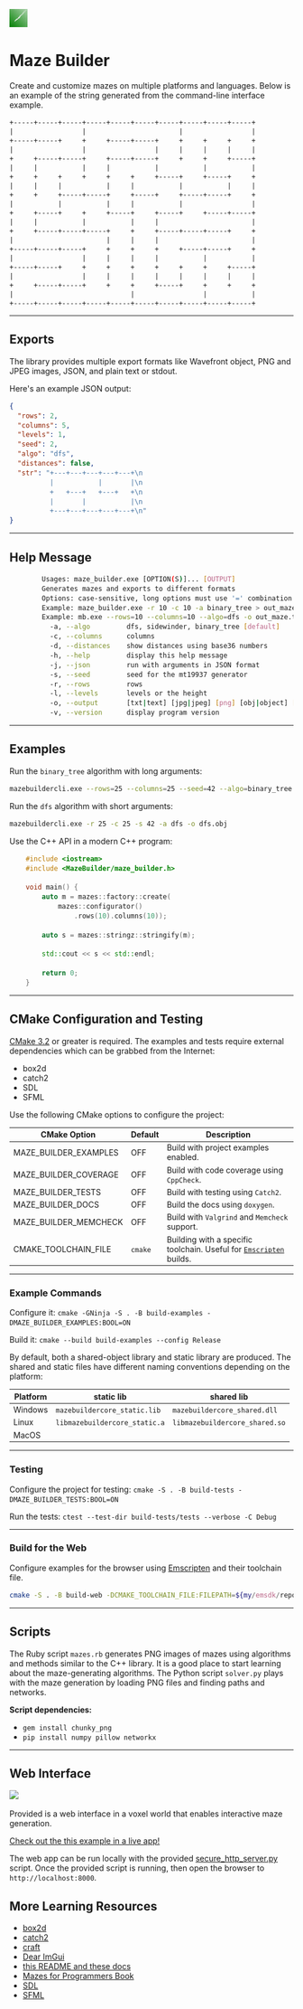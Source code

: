 ![Release screenshot](examples/Voxels/textures/maze_in_green_32x32.bmp)

# Maze Builder

Create and customize mazes on multiple platforms and languages. Below is an example of the string generated from the command-line interface example.

```text
+-----+-----+-----+-----+-----+-----+-----+-----+-----+-----+
|                 |                       |                 |
+-----+-----+     +     +-----+-----+     +     +     +     +
|                 |                 |     |     |     |     |
+     +-----+-----+     +-----+-----+     +     +     +-----+
|     |           |     |           |           |           |
+     +     +     +     +     +     +-----+     +-----+     +
|     |     |           |     |           |           |     |
+     +     +-----+-----+     +-----+     +-----+-----+     +
|           |           |     |           |                 |
+     +-----+     +     +-----+     +-----+     +-----+-----+
|     |           |           |     |                       |
+     +-----+-----+-----+     +     +-----+-----+-----+     +
|                       |     |     |                       |
+-----+-----+-----+     +     +     +     +-----+-----+     +
|                 |     |     |     |           |           |
+-----+-----+     +     +     +     +     +     +     +-----+
|                 |     |     |     |     |     |     |     |
+     +-----+-----+     +     +     +-----+     +     +     +
|                             |                 |           |
+-----+-----+-----+-----+-----+-----+-----+-----+-----+-----+
```

---

## Exports

The library provides multiple export formats like Wavefront object, PNG and JPEG images, JSON, and plain text or stdout.

Here's an example JSON output:

```json
{
  "rows": 2,
  "columns": 5,
  "levels": 1,
  "seed": 2,
  "algo": "dfs",
  "distances": false,
  "str": "+---+---+---+---+---+\n
          |           |       |\n
          +   +---+   +---+   +\n
          |       |           |\n
          +---+---+---+---+---+\n"
}
```

---

## Help Message

```sh
        Usages: maze_builder.exe [OPTION(S)]... [OUTPUT]
        Generates mazes and exports to different formats
        Options: case-sensitive, long options must use '=' combination
        Example: maze_builder.exe -r 10 -c 10 -a binary_tree > out_maze.txt
        Example: mb.exe --rows=10 --columns=10 --algo=dfs -o out_maze.txt_
          -a, --algo         dfs, sidewinder, binary_tree [default]
          -c, --columns      columns
          -d, --distances    show distances using base36 numbers
          -h, --help         display this help message
          -j, --json         run with arguments in JSON format
          -s, --seed         seed for the mt19937 generator
          -r, --rows         rows
          -l, --levels       levels or the height
          -o, --output       [txt|text] [jpg|jpeg] [png] [obj|object] [stdout]
          -v, --version      display program version
```

---

## Examples

Run the `binary_tree` algorithm with long arguments:

```sh
mazebuildercli.exe --rows=25 --columns=25 --seed=42 --algo=binary_tree --output=bt.obj
```

Run the `dfs` algorithm with short arguments:

```sh
mazebuildercli.exe -r 25 -c 25 -s 42 -a dfs -o dfs.obj
```

Use the C++ API in a modern C++ program:

```cpp
    #include <iostream>
    #include <MazeBuilder/maze_builder.h>

    void main() {
        auto m = mazes::factory::create(
            mazes::configurator()
                .rows(10).columns(10));

        auto s = mazes::stringz::stringify(m);

        std::cout << s << std::endl;

        return 0;
    }
```

---

## CMake Configuration and Testing

[CMake 3.2](https://cmake.org) or greater is required.
The examples and tests require external dependencies which can be grabbed from the Internet:
  - box2d
  - catch2
  - SDL
  - SFML

Use the following CMake options to configure the project:


| CMake Option | Default | Description |
|--------------|---------|------------ |
| MAZE_BUILDER_EXAMPLES | OFF | Build with project examples enabled. |
| MAZE_BUILDER_COVERAGE | OFF | Build with code coverage using `CppCheck`. |
| MAZE_BUILDER_TESTS | OFF | Build with testing using `Catch2`. |
| MAZE_BUILDER_DOCS | OFF | Build the docs using `doxygen`. |
| MAZE_BUILDER_MEMCHECK | OFF | Build with `Valgrind` and `Memcheck` support. |
| CMAKE_TOOLCHAIN_FILE | `cmake` | Building with a specific toolchain. Useful for [`Emscripten`](#cmake-web-builds) builds. |

---

### Example Commands

Configure it: `cmake -GNinja -S . -B build-examples -DMAZE_BUILDER_EXAMPLES:BOOL=ON`

Build it: `cmake --build build-examples --config Release`

By default, both a shared-object library and static library are produced.
The shared and static files have different naming conventions depending on the platform:

| Platform | static lib | shared lib |
| -------- | ---- | ---- |
| Windows | `mazebuildercore_static.lib` | `mazebuildercore_shared.dll` |
| Linux | `libmazebuildercore_static.a` | `libmazebuildercore_shared.so` |
| MacOS | | |

---

### Testing

Configure the project for testing: 
`cmake -S . -B build-tests -DMAZE_BUILDER_TESTS:BOOL=ON`

Run the tests: `ctest --test-dir build-tests/tests --verbose -C Debug`

---

### Build for the Web

Configure examples for the browser using [Emscripten](https://emscripten.org/) and their toolchain file.

```sh
cmake -S . -B build-web -DCMAKE_TOOLCHAIN_FILE:FILEPATH=${my/emsdk/repo}/upstream/emscripten/cmake/Modules/Platform/Emscripten.cmake
```

---

## Scripts

The Ruby script `mazes.rb` generates PNG images of mazes using algorithms and methods similar to the C++ library.
It is a good place to start learning about the maze-generating algorithms.
The Python script `solver.py` plays with the maze generation by loading PNG files and finding paths and networks.

**Script dependencies:**
  - `gem install chunky_png`
  - `pip install numpy pillow networkx`

---

## Web Interface

![](https://media1.giphy.com/media/v1.Y2lkPTc5MGI3NjExbjlnbjl6NmZ3c3hmMW05MDV1YXg1NjFuOW5ydHRlYW5xdjVvY3BsMCZlcD12MV9pbnRlcm5hbF9naWZfYnlfaWQmY3Q9Zw/iO02l5jhramJ43olgE/giphy.gif)

Provided is a web interface in a voxel world that enables interactive maze generation.

[Check out the this example in a live app!](https://jade-semifreddo-f24ef0.netlify.app/)

The web app can be run locally with the provided [secure_http_server.py](scripts/secure_http_server.py) script.
Once the provided script is running, then open the browser to `http://localhost:8000`.

## More Learning Resources

 - [box2d](https://box2d.org/documentation/hello.html)
 - [catch2](https://github.com/catchorg/Catch2)
 - [craft](https://github.com/fogleman/Craft)
 - [Dear ImGui](https://github.com/ocornut/imgui)
 - [this README and these docs](https://zmertens.github.io/mazebuilder.github.io/index.html)
 - [Mazes for Programmers Book](https://www.jamisbuck.org/mazes/)
 - [SDL](https://github.com/libsdl-org/SDL)
 - [SFML](https://github.com/SFML/SFML)
